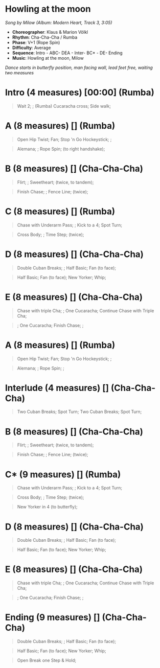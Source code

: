 # Howling at the moon
*Song by Milow (Album: Modern Heart, Track 3, 3:05)*
 
* **Choreographer**: Klaus & Marion Völkl
* **Rhythm**: Cha-Cha-Cha / Rumba
* **Phase**: V+1 (Rope Spin)
* **Difficulty**: Average
* **Sequence**: Intro - ABC- DEA - Inter- BC* - DE- Ending
* **Music**: Howling at the moon, Milow
 
*Dance starts in butterfly position, man facing wall, lead feet free, waiting two measures*
 
# Intro (4 measures) [00:00] (Rumba)

> Wait 2; ; (Rumba) Cucaracha cross; Side walk;

# A (8 measures) [] (Rumba)

> Open Hip Twist; Fan; Stop 'n Go Hockeystick; ;

> Alemana; ; Rope Spin; (to right handshake);

# B (8 measures) [] (Cha-Cha-Cha)

> Flirt; ; Sweetheart; (twice, to tandem); 

> Finish Chase; ; Fence Line; (twice);

# C (8 measures) [] (Rumba)

> Chase with Underarm Pass; ; Kick to a 4; Spot Turn;

> Cross Body; ; Time Step; (twice);

# D (8 measures) [] (Cha-Cha-Cha)

> Double Cuban Breaks; ; Half Basic; Fan (to face);

> Half Basic; Fan (to face); New Yorker; Whip;

# E (8 measures) [] (Cha-Cha-Cha)

> Chase with triple Cha; ; One Cucaracha; Continue Chase with Triple Cha;

> ; One Cucaracha; Finish Chase; ;

# A (8 measures) [] (Rumba)

> Open Hip Twist; Fan; Stop 'n Go Hockeystick; ;

> Alemana; ; Rope Spin; ;

# Interlude (4 measures) [] (Cha-Cha-Cha)

> Two Cuban Breaks; Spot Turn; Two Cuban Breaks; Spot Turn;

# B (8 measures) [] (Cha-Cha-Cha)

> Flirt; ; Sweetheart; (twice, to tandem); 

> Finish Chase; ; Fence Line; (twice);

# C* (9 measures) [] (Rumba)

> Chase with Underarm Pass; ; Kick to a 4; Spot Turn;

> Cross Body; ; Time Step; (twice);

> New Yorker in 4 (to butterfly);

 # D (8 measures) [] (Cha-Cha-Cha)

> Double Cuban Breaks; ; Half Basic; Fan (to face);

> Half Basic; Fan (to face); New Yorker; Whip;

# E (8 measures) [] (Cha-Cha-Cha)

> Chase with triple Cha; ; One Cucaracha; Continue Chase with Triple Cha;

> ; One Cucaracha; Finish Chase; ;

# Ending (9 measures) [] (Cha-Cha-Cha)

> Double Cuban Breaks; ; Half Basic; Fan (to face);

> Half Basic; Fan (to face); New Yorker; Whip;

> Open Break one Step & Hold;